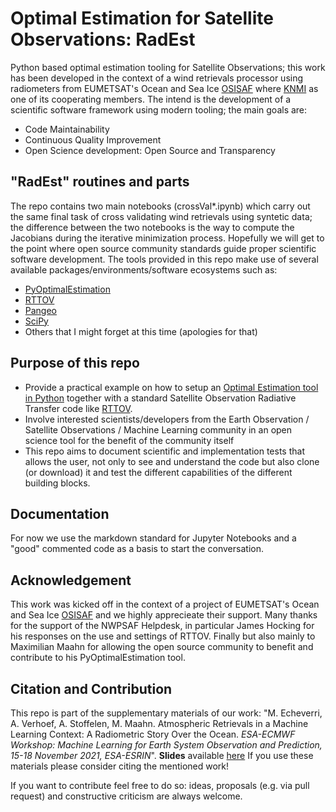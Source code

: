 
# Optimal Estimation for Satellite Observations: RadEst

Python based optimal estimation tooling for Satellite Observations; this work has
been developed in the context of a wind retrievals processor using radiometers from 
EUMETSAT's Ocean and Sea Ice [OSISAF](https://osi-saf.eumetsat.int/) where [KNMI](https://www.knmi.nl/over-het-knmi/about) as one of its cooperating members. The intend 
is the development of a scientific software framework using modern tooling; the main 
goals are:
- Code Maintainability
- Continuous Quality Improvement
- Open Science development: Open Source and Transparency

## "RadEst" routines and parts

The repo contains two main notebooks (crossVal*.ipynb) which carry out the same final 
task of cross validating wind retrievals using syntetic data; the difference between
the two notebooks is the way to compute the Jacobians during the iterative minimization process.
Hopefully we will get to the point where open source community standards guide proper scientific software development.
The tools provided in this repo make use of several available packages/environments/software ecosystems such as:

- [PyOptimalEstimation](https://github.com/maahn/pyOptimalEstimation)
- [RTTOV](https://nwp-saf.eumetsat.int/site/software/rttov/)
- [Pangeo](https://pangeo.io/)
- [SciPy](https://www.scipy.org/)
- Others that I might forget at this time (apologies for that) 
 

## Purpose of this repo

- Provide a practical example on how to setup an [Optimal Estimation tool in Python](https://github.com/maahn/pyOptimalEstimation)
together with a standard Satellite Observation Radiative Transfer code like [RTTOV](https://nwp-saf.eumetsat.int/site/software/rttov/).
- Involve interested scientists/developers from the Earth Observation / Satellite Observations / Machine Learning community in an open science tool for the benefit of the community itself
- This repo aims to document scientific and implementation tests that allows the user, not only to see and understand the code but also clone (or download) it and test the different capabilities of the different building blocks.  


## Documentation

For now we use the markdown standard for Jupyter Notebooks and a "good" commented code as a basis to start the conversation.


## Acknowledgement

This work was kicked off in the context of a project of EUMETSAT's Ocean and Sea Ice [OSISAF](https://osi-saf.eumetsat.int/) and we highly apprecieate their support. Many thanks for the support of the NWPSAF Helpdesk, in particular James Hocking for his responses on the use and settings of RTTOV. Finally but also mainly to Maximilian Maahn for allowing the open source community to benefit and contribute to his PyOptimalEstimation tool. 

## Citation and Contribution

This repo is part of the supplementary materials of our work: "M. Echeverri, A. Verhoef, A. Stoffelen, M. Maahn. Atmospheric Retrievals in a Machine Learning Context: A Radiometric Story Over the Ocean. *ESA-ECMWF Workshop: Machine Learning for Earth System Observation and Prediction, 15-18 November 2021, ESA-ESRIN*". **Slides** available [here](https://events.ecmwf.int/event/291/contributions/2791/attachments/1490/2700/Mon_1_1_1430_Echeverri.pdf)
If you use these materials please consider citing the mentioned work!

If you want to contribute feel free to do so: ideas, proposals (e.g. via pull request) and constructive criticism are always welcome.










